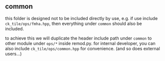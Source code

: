 ## common
this folder is designed not to be included directly by use, e.g. if use include `ck_tile/ops/fmha.hpp`, then everything under `common` should also be included.

to achieve this we will duplicate the header include path under `common` to other module under `ops/*` inside remod.py. for internal developer, you can also include `ck_tile/ops/common.hpp` for convenience. (and so does external users...)
